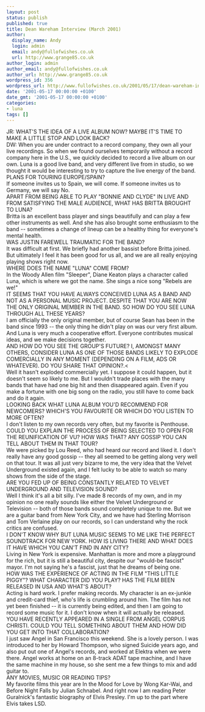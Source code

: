 ```yaml
---
layout: post
status: publish
published: true
title: Dean Wareham Interview (March 2001)
author:
  display_name: Andy
  login: admin
  email: andy@fullofwishes.co.uk
  url: http://www.grange85.co.uk
author_login: admin
author_email: andy@fullofwishes.co.uk
author_url: http://www.grange85.co.uk
wordpress_id: 356
wordpress_url: http://www.fullofwishes.co.uk/2001/05/17/dean-wareham-interview-march-2001/
date: '2001-05-17 00:00:00 +0100'
date_gmt: '2001-05-17 00:00:00 +0100'
categories:
- luna
tags: []
---
```

<p>JR: WHAT'S THE IDEA OF A LIVE ALBUM NOW? MAYBE IT'S TIME TO MAKE A LITTLE STOP AND LOOK BACK?<br />DW: When you are under contract to a record company, they own all your live recordings. So when we found ourselves temporarily without a record company here in the U.S., we quickly decided to record a live album on our own. Luna is a good live band, and very different live from in studio, so we thought it would be interesting to try to capture the live energy of the band. <br />PLANS FOR TOURING EUROPE/SPAIN?<br />If someone invites us to Spain, we will come. If someone invites us to Germany, we will say No.<br />APART FROM BEING ABLE TO PLAY "BONNIE AND CLYDE" IN LIVE AND FROM SATISFYING THE MALE AUDIENCE, WHAT HAS BRITTA BROUGHT TO LUNA? <br />Britta is an excellent bass player and sings beautifully and can play a few other instruments as well. And she has also brought some enthusiasm to the band -- sometimes a change of lineup can be a healthy thing for everyone's mental health.<br />WAS JUSTIN FAREWELL TRAUMATIC FOR THE BAND?<br />It was difficult at first. We briefly had another bassist before Britta joined. But ultimately I feel it has been good for us all, and we are all really enjoying playing shows right now.<br />WHERE DOES THE NAME "LUNA" COME FROM?<br />In the Woody Allen film "Sleeper", Diane Keaton plays a character called Luna, which is where we got the name. She sings a nice song "Rebels are we!"<br />IT SEEMS THAT YOU HAVE ALWAYS CONCEIVED LUNA AS A BAND AND NOT AS A PERSONAL MUSIC PROJECT. DESPITE THAT YOU ARE NOW THE ONLY ORIGINAL MEMBER IN THE BAND. SO HOW DO YOU SEE LUNA THROUGH ALL THESE YEARS?<br />I am officially the only original member, but of course Sean has been in the band since 1993 -- the only thing he didn't play on was our very first album. And Luna is very much a cooperative effort. Everyone contributes musical ideas, and we make decisions together.<br />AND HOW DO YOU SEE THE GROUP'S FUTURE? I, AMONGST MANY OTHERS, CONSIDER LUNA AS ONE OF THOSE BANDS LIKELY TO EXPLODE COMERCIALLY IN ANY MOMENT (DEPENDING ON A FILM, ADS OR WHATEVER). DO YOU SHARE THAT OPINION?.<<br />Well it hasn't exploded commercially yet. I suppose it could happen, but it doesn't seem so likely to me. But I wouldn't trade places with the many bands that have had one big hit and then disappeared again. Even if you make a fortune with one big song on the radio, you still have to come back and do it again.<br />LOOKING BACK WHAT LUNA ALBUM YOU'D RECOMMEND FOR NEWCOMERS? WHICH'S YOU FAVOURITE OR WHICH DO YOU LISTEN TO MORE OFTEN?<br />I don't listen to my own records very often, but my favorite is Penthouse.<br />COULD YOU EXPLAIN THE PROCESS OF BEING SELECTED TO OPEN FOR THE REUNIFICATION OF VU? HOW WAS THAT? ANY GOSSIP YOU CAN TELL ABOUT THEM IN THAT TOUR?<br />We were picked by Lou Reed, who had heard our record and liked it. I don't really have any good gossip -- they all seemed to be getting along very well on that tour. It was all just very bizarre to me, the very idea that the Velvet Underground existed again, and I felt lucky to be able to watch so many shows from the side of the stage.<br />ARE YOU FED UP OF BEING CONSTANTLY RELATED TO VELVET UNDERGROUND AND TELEVISION SOUND?<br />Well I think it's all a bit silly. I've made 8 records of my own, and in my opinion no one really sounds like either the Velvet Underground or Television -- both of those bands sound completely unique to me. But we are a guitar band from New York City, and we have had Sterling Morrison and Tom Verlaine play on our records, so I can understand why the rock critics are confused.<br />I DON'T KNOW WHY BUT LUNA MUSIC SEEMS TO ME LIKE THE PERFECT SOUNDTRACK FOR NEW YORK. HOW IS LIVING THERE AND WHAT DOES IT HAVE WHICH YOU CAN'T FIND IN ANY CITY?<br />Living in New York is expensive. Manhattan is more and more a playground for the rich, but it is still a beautiful city, despite our "would-be fascist" mayor. I'm not saying he's a fascist, just that he dreams of being one.<br />HOW WAS THE EXPERIENCE OF ACTING IN THE FILM "THIS LITTLE PIGGY"? WHAT CHARACTER DID YOU PLAY? HAS THE FILM BEEN RELEASED IN USA AND WHAT'S ABOUT?<br />Acting is hard work. I prefer making records. My character is an ex-junkie and credit-card thief, who's life is crumbling around him. The film has not yet been finished -- it is currently being edited, and then I am going to record some music for it. I don't know when it will actually be released.<br />YOU HAVE RECENTLY APPEARED IN A SINGLE FROM ANGEL CORPUS CHRISTI. COULD YOU TELL SOMETHING ABOUT THEM AND HOW DID YOU GET INTO THAT COLLABORATION?<br />I just saw Angel in San Francisco this weekend. She is a lovely person. I was introduced to her by Howard Thompson, who signed Suicide years ago, and also put out one of Angel's records, and worked at Elektra when we were there. Angel works at home on an 8-track ADAT tape machine, and I have the same machine in my house, so she sent me a few things to mix and add guitar to.<br />ANY MOVIES, MUSIC OR READING TIPS?<br />My favorite films this year are In the Mood for Love by Wong Kar-Wai, and Before Night Falls by Julian Schnabel. And right now I am reading Peter Guralnick's fantastic biography of Elvis Presley. I'm up to the part where Elvis takes LSD.</p>
